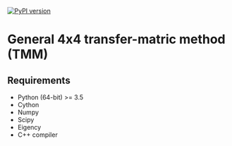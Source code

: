 [![PyPI version](https://badge.fury.io/py/GeneralTmm.svg)](https://badge.fury.io/py/GeneralTmm)

# General 4x4 transfer-matric method (TMM)

## Requirements
* Python (64-bit) >= 3.5
* Cython
* Numpy
* Scipy
* Eigency
* C++ compiler